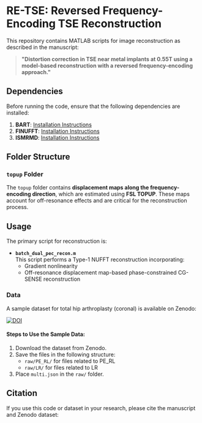 # RE-TSE: Reversed Frequency-Encoding TSE Reconstruction

This repository contains MATLAB scripts for image reconstruction as described in the manuscript:

> **"Distortion correction in TSE near metal implants at 0.55T using a model-based reconstruction with a reversed frequency-encoding approach."**

## Dependencies

Before running the code, ensure that the following dependencies are installed:

1. **BART**: [Installation Instructions](https://mrirecon.github.io/bart/webinars.html)
2. **FINUFFT**: [Installation Instructions](https://finufft.readthedocs.io/en/latest/matlab.html)
3. **ISMRMD**: [Installation Instructions](https://ismrmrd.github.io/apidocs/1.5.0/)

## Folder Structure

### `topup` Folder
The `topup` folder contains **displacement maps along the frequency-encoding direction**, which are estimated using **FSL TOPUP**. These maps account for off-resonance effects and are critical for the reconstruction process.

## Usage

The primary script for reconstruction is:

- **`batch_dual_pec_recon.m`**  
  This script performs a Type-1 NUFFT reconstruction incorporating:
  - Gradient nonlinearity
  - Off-resonance displacement map-based phase-constrained CG-SENSE reconstruction

### Data

A sample dataset for total hip arthroplasty (coronal) is available on Zenodo:

[![DOI](https://zenodo.org/badge/DOI/10.5281/zenodo.14752390.svg)](https://doi.org/10.5281/zenodo.14752390)

#### Steps to Use the Sample Data:
1. Download the dataset from Zenodo.
2. Save the files in the following structure:
   - `raw/PE_RL/` for files related to PE_RL
   - `raw/LR/` for files related to LR
3. Place `multi.json` in the `raw/` folder.

## Citation

If you use this code or dataset in your research, please cite the manuscript and Zenodo dataset:

